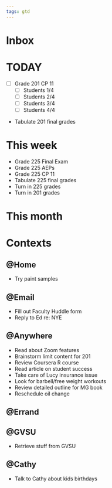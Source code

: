 ```yaml
---
tags: gtd
--- 
```



# Inbox


# TODAY 

- [ ] Grade 201 CP 11 
    - [ ] Students 1/4
    - [ ] Students 2/4
    - [ ] Students 3/4
    - [ ] Students 4/4
- Tabulate 201 final grades

# This week 

- Grade 225 Final Exam
- Grade 225 AEPs
- Grade 225 CP 11 
- Tabulate 225 final grades
- Turn in 225 grades
- Turn in 201 grades

# This month 
# Contexts 

## @Home 

- Try paint samples

## @Email

- Fill out Faculty Huddle form
- Reply to Ed re: NYE 


## @Anywhere 

- Read about Zoom features
- Brainstorm limit content for 201
- Review Coursera R course 
- Read article on student success
- Take care of Lucy insurance issue
- Look for barbell/free weight workouts
- Review detailed outline for MG book 
- Reschedule oil change

## @Errand

## @GVSU

- Retrieve stuff from GVSU


## @Cathy

- Talk to Cathy about kids birthdays

<!--stackedit_data:
eyJoaXN0b3J5IjpbMTA4MDk2NzE3OCwxMzc2NjAwODcyXX0=
-->